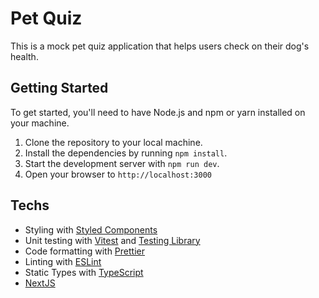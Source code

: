 # Pet Quiz

This is a mock pet quiz application that helps users check on their dog's health.

## Getting Started

To get started, you'll need to have Node.js and npm or yarn installed on your machine.

1. Clone the repository to your local machine.
2. Install the dependencies by running `npm install`.
3. Start the development server with `npm run dev`.
4. Open your browser to `http://localhost:3000`

## Techs

- Styling with [Styled Components](https://styled-components.com/)
- Unit testing with [Vitest](https://vitest.dev) and [Testing Library](https://testing-library.com)
- Code formatting with [Prettier](https://prettier.io)
- Linting with [ESLint](https://eslint.org)
- Static Types with [TypeScript](https://typescriptlang.org)
- [NextJS](https://nextjs.org/)
